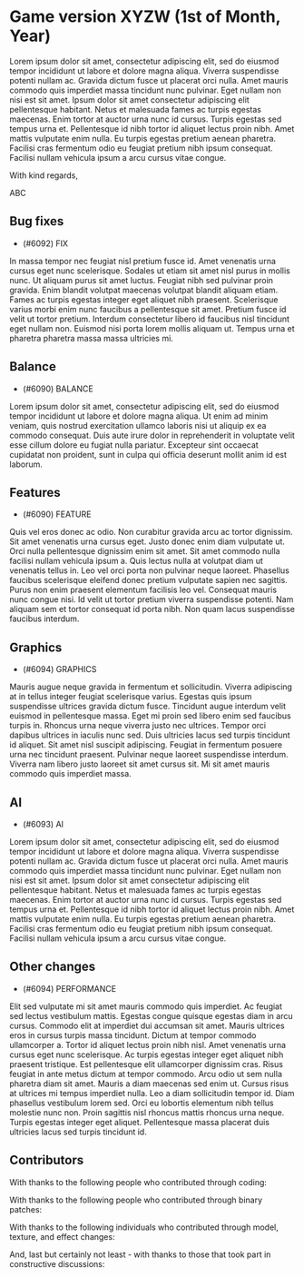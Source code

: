 # Game version XYZW (1st of Month, Year)

Lorem ipsum dolor sit amet, consectetur adipiscing elit, sed do eiusmod tempor incididunt ut labore et dolore magna aliqua. Viverra suspendisse potenti nullam ac. Gravida dictum fusce ut placerat orci nulla. Amet mauris commodo quis imperdiet massa tincidunt nunc pulvinar. Eget nullam non nisi est sit amet. Ipsum dolor sit amet consectetur adipiscing elit pellentesque habitant. Netus et malesuada fames ac turpis egestas maecenas. Enim tortor at auctor urna nunc id cursus. Turpis egestas sed tempus urna et. Pellentesque id nibh tortor id aliquet lectus proin nibh. Amet mattis vulputate enim nulla. Eu turpis egestas pretium aenean pharetra. Facilisi cras fermentum odio eu feugiat pretium nibh ipsum consequat. Facilisi nullam vehicula ipsum a arcu cursus vitae congue.

With kind regards,

ABC

## Bug fixes

- (#6092) FIX

In massa tempor nec feugiat nisl pretium fusce id. Amet venenatis urna cursus eget nunc scelerisque. Sodales ut etiam sit amet nisl purus in mollis nunc. Ut aliquam purus sit amet luctus. Feugiat nibh sed pulvinar proin gravida. Enim blandit volutpat maecenas volutpat blandit aliquam etiam. Fames ac turpis egestas integer eget aliquet nibh praesent. Scelerisque varius morbi enim nunc faucibus a pellentesque sit amet. Pretium fusce id velit ut tortor pretium. Interdum consectetur libero id faucibus nisl tincidunt eget nullam non. Euismod nisi porta lorem mollis aliquam ut. Tempus urna et pharetra pharetra massa massa ultricies mi.

## Balance

- (#6090) BALANCE

Lorem ipsum dolor sit amet, consectetur adipiscing elit, sed do eiusmod tempor incididunt ut labore et dolore magna aliqua. Ut enim ad minim veniam, quis nostrud exercitation ullamco laboris nisi ut aliquip ex ea commodo consequat. Duis aute irure dolor in reprehenderit in voluptate velit esse cillum dolore eu fugiat nulla pariatur. Excepteur sint occaecat cupidatat non proident, sunt in culpa qui officia deserunt mollit anim id est laborum.

## Features

- (#6090) FEATURE

Quis vel eros donec ac odio. Non curabitur gravida arcu ac tortor dignissim. Sit amet venenatis urna cursus eget. Justo donec enim diam vulputate ut. Orci nulla pellentesque dignissim enim sit amet. Sit amet commodo nulla facilisi nullam vehicula ipsum a. Quis lectus nulla at volutpat diam ut venenatis tellus in. Leo vel orci porta non pulvinar neque laoreet. Phasellus faucibus scelerisque eleifend donec pretium vulputate sapien nec sagittis. Purus non enim praesent elementum facilisis leo vel. Consequat mauris nunc congue nisi. Id velit ut tortor pretium viverra suspendisse potenti. Nam aliquam sem et tortor consequat id porta nibh. Non quam lacus suspendisse faucibus interdum.

## Graphics

- (#6094) GRAPHICS

Mauris augue neque gravida in fermentum et sollicitudin. Viverra adipiscing at in tellus integer feugiat scelerisque varius. Egestas quis ipsum suspendisse ultrices gravida dictum fusce. Tincidunt augue interdum velit euismod in pellentesque massa. Eget mi proin sed libero enim sed faucibus turpis in. Rhoncus urna neque viverra justo nec ultrices. Tempor orci dapibus ultrices in iaculis nunc sed. Duis ultricies lacus sed turpis tincidunt id aliquet. Sit amet nisl suscipit adipiscing. Feugiat in fermentum posuere urna nec tincidunt praesent. Pulvinar neque laoreet suspendisse interdum. Viverra nam libero justo laoreet sit amet cursus sit. Mi sit amet mauris commodo quis imperdiet massa.

## AI

- (#6093) AI

Lorem ipsum dolor sit amet, consectetur adipiscing elit, sed do eiusmod tempor incididunt ut labore et dolore magna aliqua. Viverra suspendisse potenti nullam ac. Gravida dictum fusce ut placerat orci nulla. Amet mauris commodo quis imperdiet massa tincidunt nunc pulvinar. Eget nullam non nisi est sit amet. Ipsum dolor sit amet consectetur adipiscing elit pellentesque habitant. Netus et malesuada fames ac turpis egestas maecenas. Enim tortor at auctor urna nunc id cursus. Turpis egestas sed tempus urna et. Pellentesque id nibh tortor id aliquet lectus proin nibh. Amet mattis vulputate enim nulla. Eu turpis egestas pretium aenean pharetra. Facilisi cras fermentum odio eu feugiat pretium nibh ipsum consequat. Facilisi nullam vehicula ipsum a arcu cursus vitae congue.

## Other changes

- (#6094) PERFORMANCE

Elit sed vulputate mi sit amet mauris commodo quis imperdiet. Ac feugiat sed lectus vestibulum mattis. Egestas congue quisque egestas diam in arcu cursus. Commodo elit at imperdiet dui accumsan sit amet. Mauris ultrices eros in cursus turpis massa tincidunt. Dictum at tempor commodo ullamcorper a. Tortor id aliquet lectus proin nibh nisl. Amet venenatis urna cursus eget nunc scelerisque. Ac turpis egestas integer eget aliquet nibh praesent tristique. Est pellentesque elit ullamcorper dignissim cras. Risus feugiat in ante metus dictum at tempor commodo. Arcu odio ut sem nulla pharetra diam sit amet. Mauris a diam maecenas sed enim ut. Cursus risus at ultrices mi tempus imperdiet nulla. Leo a diam sollicitudin tempor id. Diam phasellus vestibulum lorem sed. Orci eu lobortis elementum nibh tellus molestie nunc non. Proin sagittis nisl rhoncus mattis rhoncus urna neque. Turpis egestas integer eget aliquet. Pellentesque massa placerat duis ultricies lacus sed turpis tincidunt id.

## Contributors

With thanks to the following people who contributed through coding:

<!-- Remove when empty -->

With thanks to the following people who contributed through binary patches:

<!-- Remove when empty -->

With thanks to the following individuals who contributed through model, texture, and effect changes:

<!-- Remove when empty -->

And, last but certainly not least - with thanks to those that took part in constructive discussions:

<!-- Remove when empty -->
